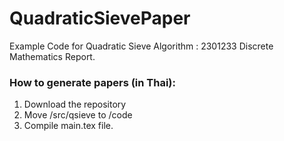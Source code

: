 # QuadraticSievePaper
Example Code for Quadratic Sieve Algorithm : 2301233 Discrete Mathematics Report.

### How to generate papers (in Thai):
1. Download the repository
2. Move /src/qsieve to /code
3. Compile main.tex file.

